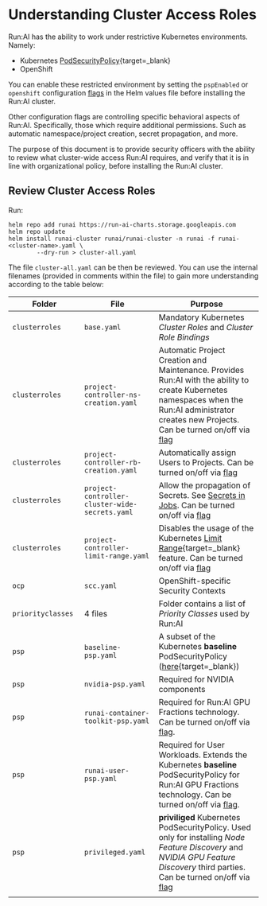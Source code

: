 # Understanding Cluster Access Roles

Run:AI has the ability to work under restrictive Kubernetes environments. Namely:

* Kubernetes [PodSecurityPolicy](https://kubernetes.io/docs/concepts/policy/pod-security-policy/){target=_blank}
* OpenShift

You can enable these restricted environment by setting the `pspEnabled` or `openshift` configuration [flags](../../cluster-setup/customize-cluster-install/#configuration-flags) in the Helm values file before installing the Run:AI cluster. 

Other configuration flags are controlling specific behavioral aspects of Run:AI. Specifically, those which require additional permissions. Such as automatic namespace/project creation, secret propagation, and more.

The purpose of this document is to provide security officers with the ability to review what cluster-wide access Run:AI requires, and verify that it is in line with organizational policy, before installing the Run:AI cluster. 


## Review Cluster Access Roles

Run:

```
helm repo add runai https://run-ai-charts.storage.googleapis.com
helm repo update
helm install runai-cluster runai/runai-cluster -n runai -f runai-<cluster-name>.yaml \
        --dry-run > cluster-all.yaml
```

The file `cluster-all.yaml` can be then be reviewed. You can use the internal filenames (provided in comments within the file) to gain more understanding according to the table below:

|   Folder    | File  |  Purpose | 
|-------------|-------|----------|
| `clusterroles` | `base.yaml` | Mandatory Kubernetes _Cluster Roles_ and _Cluster Role Bindings_  | |
| `clusterroles` |`project-controller-ns-creation.yaml` | Automatic Project Creation and Maintenance. Provides Run:AI with the ability to create Kubernetes namespaces when the Run:AI administrator creates new Projects. Can be turned on/off via [flag](../cluster-setup/customize-cluster-install.md) |  
| `clusterroles` |`project-controller-rb-creation.yaml` | Automatically assign Users to Projects. Can be turned on/off via [flag](../cluster-setup/customize-cluster-install.md) |  
| `clusterroles` | `project-controller-cluster-wide-secrets.yaml` | Allow the propagation of Secrets. See [Secrets in Jobs](../../researcher-setup/use-secrets.md). Can be turned on/off via [flag](../cluster-setup/customize-cluster-install.md) | 
| `clusterroles` | `project-controller-limit-range.yaml` | Disables the usage of the Kubernetes [Limit Range](https://kubernetes.io/docs/concepts/policy/limit-range/#:~:text=A%20LimitRange%20is%20a%20policy,per%20PersistentVolumeClaim%20in%20a%20namespace){target=_blank} feature. Can be turned on/off via [flag](../cluster-setup/customize-cluster-install.md) |
| `ocp` | `scc.yaml`| OpenShift-specific Security Contexts | 
| `priorityclasses` | 4 files |  Folder contains a list of _Priority Classes_ used by Run:AI | 
| `psp` | `baseline-psp.yaml`  | A subset of the Kubernetes __baseline__ PodSecurityPolicy ([here](https://github.com/kubernetes/website/blob/master/content/en/examples/policy/baseline-psp.yaml){target=_blank})| 
| `psp` | `nvidia-psp.yaml` | Required for NVIDIA components |
| `psp` | `runai-container-toolkit-psp.yaml` | Required for Run:AI GPU Fractions technology. Can be turned on/off via [flag](../cluster-setup/customize-cluster-install.md). | 
| `psp` | `runai-user-psp.yaml` | Required for User Workloads. Extends the Kubernetes __baseline__ PodSecurityPolicy for Run:AI GPU Fractions technology. Can be turned on/off via [flag](../cluster-setup/customize-cluster-install.md).  
| `psp` | `privileged.yaml` | __priviliged__ Kubernetes PodSecurityPolicy. Used only for installing _Node Feature Discovery_ and _NVIDIA GPU Feature Discovery_ third parties. Can be turned on/off via [flag](../cluster-setup/customize-cluster-install.md) | 
|<img width=400/>|<img width=600/>||



 

